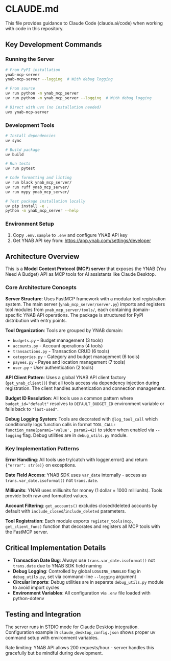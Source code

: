 # CLAUDE.md

This file provides guidance to Claude Code (claude.ai/code) when working with code in this repository.

## Key Development Commands

### Running the Server
```bash
# From PyPI installation
ynab-mcp-server
ynab-mcp-server --logging  # With debug logging

# From source
uv run python -m ynab_mcp_server
uv run python -m ynab_mcp_server --logging  # With debug logging

# Direct with uvx (no installation needed)
uvx ynab-mcp-server
```

### Development Tools
```bash
# Install dependencies
uv sync

# Build package
uv build

# Run tests
uv run pytest

# Code formatting and linting
uv run black ynab_mcp_server/
uv run ruff ynab_mcp_server/
uv run mypy ynab_mcp_server/

# Test package installation locally
uv pip install -e .
python -m ynab_mcp_server --help
```

### Environment Setup
1. Copy `.env.sample` to `.env` and configure YNAB API key
2. Get YNAB API key from: https://app.ynab.com/settings/developer

## Architecture Overview

This is a **Model Context Protocol (MCP) server** that exposes the YNAB (You Need A Budget) API as MCP tools for AI assistants like Claude Desktop.

### Core Architecture Concepts

**Server Structure**: Uses FastMCP framework with a modular tool registration system. The main server (`ynab_mcp_server/server.py`) imports and registers tool modules from `ynab_mcp_server/tools/`, each containing domain-specific YNAB API operations. The package is structured for PyPI distribution with entry points.

**Tool Organization**: Tools are grouped by YNAB domain:
- `budgets.py` - Budget management (3 tools)
- `accounts.py` - Account operations (4 tools) 
- `transactions.py` - Transaction CRUD (6 tools)
- `categories.py` - Category and budget management (6 tools)
- `payees.py` - Payee and location management (7 tools)
- `user.py` - User authentication (2 tools)

**API Client Pattern**: Uses a global YNAB API client factory (`get_ynab_client()`) that all tools access via dependency injection during registration. The client handles authentication and connection management.

**Budget ID Resolution**: All tools use a common pattern where `budget_id="default"` resolves to `DEFAULT_BUDGET_ID` environment variable or falls back to `"last-used"`.

**Debug Logging System**: Tools are decorated with `@log_tool_call` which conditionally logs function calls in format `TOOL_CALL: function_name(param1='value', param2=42)` to stderr when enabled via `--logging` flag. Debug utilities are in `debug_utils.py` module.

### Key Implementation Patterns

**Error Handling**: All tools use try/catch with logger.error() and return `{"error": str(e)}` on exceptions.

**Date Field Access**: YNAB SDK uses `var_date` internally - access as `trans.var_date.isoformat()` not `trans.date`.

**Milliunits**: YNAB uses milliunits for money (1 dollar = 1000 milliunits). Tools provide both raw and formatted values.

**Account Filtering**: `get_accounts()` excludes closed/deleted accounts by default with `include_closed`/`include_deleted` parameters.

**Tool Registration**: Each module exports `register_tools(mcp, get_client_func)` function that decorates and registers all MCP tools with the FastMCP server.

## Critical Implementation Details

- **Transaction Date Bug**: Always use `trans.var_date.isoformat()` not `trans.date` due to YNAB SDK field naming
- **Debug Logging**: Controlled by global `LOGGING_ENABLED` flag in `debug_utils.py`, set via command-line `--logging` argument
- **Circular Imports**: Debug utilities are in separate `debug_utils.py` module to avoid import cycles
- **Environment Variables**: All configuration via `.env` file loaded with python-dotenv

## Testing and Integration

The server runs in STDIO mode for Claude Desktop integration. Configuration example in `claude_desktop_config.json` shows proper uv command setup with environment variables.

Rate limiting: YNAB API allows 200 requests/hour - server handles this gracefully but be mindful during development.